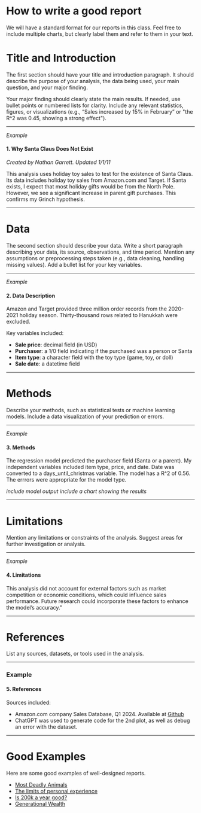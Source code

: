 <script src="/course_dv/presentation.js"></script>
# How to write a good report

We will have a standard format for our reports in this class. Feel free to include multiple charts, but clearly label them and refer to them in your text.

# Title and Introduction

The first section should have your title and introduction paragraph. It should describe the purpose of your analysis, the data being used, your main question, and your major finding. 

Your major finding should clearly state the main results. If needed, use bullet points or numbered lists for clarity. Include any relevant statistics, figures, or visualizations (e.g., “Sales increased by 15% in February” or "the R^2 was 0.45, showing a strong effect").

___ 
*Example*
#### 1. Why Santa Claus Does Not Exist
*Created by Nathan Garrett. Updated 1/1/11*

This analysis uses holiday toy sales to test for the existence of Santa Claus. Its data includes holiday toy sales from Amazon.com and Target. If Santa exists, I expect that most holiday gifts would be from the North Pole.  However, we see a significant increase in parent gift purchases. This confirms my Grinch hypothesis.

---
# Data

The second section should describe your data. Write a short paragraph describing your data, its source, observations, and time period. Mention any assumptions or preprocessing steps taken (e.g., data cleaning, handling missing values). Add a bullet list for your key variables.

----
*Example*
#### 2. Data Description

Amazon and Target provided three million order records from the 2020-2021 holiday season. Thirty-thousand rows related to Hanukkah were excluded.

Key variables included:

- **Sale price**: decimal field (in USD)
- **Purchaser**: a 1/0 field indicating if the purchased was a person or Santa
- **Item type**: a character field with the toy type (game, toy, or doll)
- **Sale date**: a datetime field

---

# Methods 

Describe your methods, such as statistical tests or machine learning models. Include a data visualization of your prediction or errors.

---
*Example*
#### 3. Methods

The regression model predicted the purchaser field (Santa or a parent). My independent variables included item type, price, and date. Date was converted to a days_until_christmas variable. The model has a R^2 of 0.56. The errrors were appropriate for the model type.

*include model output*
*include a chart showing the results*

---

# Limitations

Mention any limitations or constraints of the analysis. Suggest areas for further investigation or analysis.

---
*Example*
#### 4. Limitations

This analysis did not account for external factors such as market competition or economic conditions, which could influence sales performance. Future research could incorporate these factors to enhance the model’s accuracy."

---

# References 

List any sources, datasets, or tools used in the analysis.

---
### Example

#### 5. References

Sources included:

- Amazon.com company Sales Database, Q1 2024. Available at [Github](http://github.com/amazon)
- ChatGPT was used to generate code for the 2nd plot, as well as debug an error with the dataset.

----

# Good Examples

Here are some good examples of well-designed reports.

* [Most Deadly Animals](https://www.gatesnotes.com/Most-Deadly-Animal-Mosquito-Week-2016)
* [The limits of personal experience](https://ourworldindata.org/limits-personal-experience)
* [Is 200k a year good?](https://ofdollarsanddata.com/is-200k-a-year-good/)
* [Generational Wealth](https://ofdollarsanddata.com/generational-wealth/)